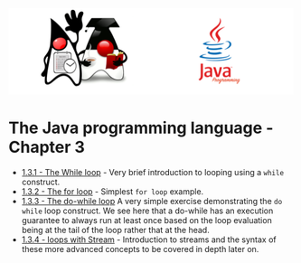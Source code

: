 ![](/assets/javarepologo.png)

# The Java programming language - Chapter 3


- [1.3.1 - The While loop](/src/com/irisida/lang/part01/chapter03/whileloop/WhileLoop.java) - Very brief introduction to looping using a `while` construct.
- [1.3.2 - The for loop](/src/com/irisida/lang/part01/chapter03/forloop/ForLoop.java) - Simplest `for loop` example.
- [1.3.3 - The do-while loop](/src/com/irisida/lang/part01/chapter03/dowhile/DoWhile.java)  A very simple exercise demonstrating the `do while` loop construct. We see here that a do-while has an execution guarantee to always run at least once based on the loop evaluation being at the tail of the loop rather that at the head.
- [1.3.4 - loops with Stream](/src/com/irisida/lang/part01/chapter03/loopstream/LoopStream.java) - Introduction to streams and the syntax of these more advanced concepts to be covered in depth later on.